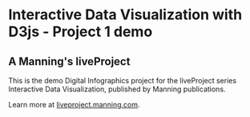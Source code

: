 # Interactive Data Visualization with D3js - Project 1 demo
## A Manning's liveProject

This is the demo Digital Infographics project for the liveProject series Interactive Data Visualization, published by Manning publications.

Learn more at [liveproject.manning.com](https://liveproject.manning.com).